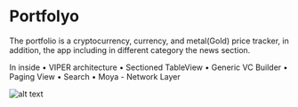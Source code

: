 # Portfolyo

The portfolio is a cryptocurrency, currency, and metal(Gold) price tracker, in addition, the app including in different category the news section.


In inside
• VIPER architecture
• Sectioned TableView
• Generic VC Builder
• Paging View
• Search
• Moya - Network Layer

![alt text](https://github.com/eren-celik/Portfolyo/blob/development/Readme%20Source/ezgif-1-f1d10ac45b.gif?raw=true)
